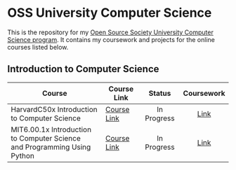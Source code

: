 # OSS University Computer Science

This is the repository for my [Open Source Society University Computer Science program](https://github.com/open-source-society/computer-science#about).  It contains my coursework and projects for the online courses listed below. 

## Introduction to Computer Science

| Course | Course Link | Status | Coursework |
| ------ | ----------- |:------:|:----------:|
| HarvardC50x Introduction to Computer Science | [Course Link](https://courses.edx.org/courses/HarvardX/CS50x3/2015/info) | In Progress | [Link](https://github.com/packard910/Open-Source-Society-CS/tree/master/HarvardC50x) |
| MIT6.00.1x Introduction to Computer Science <br> and Programming Using Python | [Course Link](https://www.edx.org/course/introduction-computer-science-mitx-6-00-1x-5#!) | In Progress | [Link](https://github.com/packard910/Open-Source-Society-CS/tree/master/MIT6_00_1x) |

